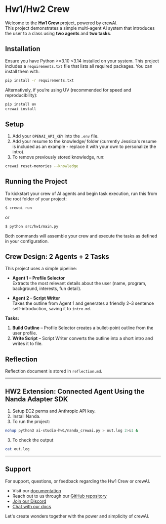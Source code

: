 # Hw1/Hw2 Crew

Welcome to the **Hw1 Crew** project, powered by [crewAI](https://crewai.com).  
This project demonstrates a simple multi-agent AI system that introduces the user to a class using **two agents** and **two tasks**.

## Installation

Ensure you have Python >=3.10 <3.14 installed on your system. This project includes a `requirements.txt` file that lists all required packages. You can install them with:
```bash
pip install -r requirements.txt
```
Alternatively, if you’re using UV (recommended for speed and reproducibility):
```bash
pip install uv
crewai install
```

## Setup

1. Add your `OPENAI_API_KEY` into the `.env` file.
2. Add your resume to the knowledge/ folder (currently Jessica's resume is included as an example - replace it with your own to personalize the intro).
3. To remove previously stored knowledge, run:
```bash
crewai reset-memories --knowledge
```
   
## Running the Project

To kickstart your crew of AI agents and begin task execution, run this from the root folder of your project:

```bash
$ crewai run
```
or
```bash
$ python src/hw1/main.py
```

Both commands will assemble your crew and execute the tasks as defined in your configuration.


## Crew Design: 2 Agents + 2 Tasks

This project uses a simple pipeline:

- **Agent 1 – Profile Selector**  
  Extracts the most relevant details about the user (name, program, background, interests, fun detail).

- **Agent 2 – Script Writer**  
  Takes the outline from Agent 1 and generates a friendly 2–3 sentence self-introduction, saving it to `intro.md`.

**Tasks:**

1. **Build Outline** – Profile Selector creates a bullet-point outline from the user profile.  
2. **Write Script** – Script Writer converts the outline into a short intro and writes it to file.  

## Reflection

Reflection document is stored in `reflection.md`.

---
## HW2 Extension: Connected Agent Using the Nanda Adapter SDK
1. Setup EC2 perms and Anthropic API key.
2. Install Nanda.
3. To run the project:
```bash
nohup python3 ai-studio-hw1/nanda_crewai.py > out.log 2>&1 &
```
3. To check the output
```bash
cat out.log
```


---

## Support

For support, questions, or feedback regarding the Hw1 Crew or crewAI.
- Visit our [documentation](https://docs.crewai.com)
- Reach out to us through our [GitHub repository](https://github.com/joaomdmoura/crewai)
- [Join our Discord](https://discord.com/invite/X4JWnZnxPb)
- [Chat with our docs](https://chatg.pt/DWjSBZn)

Let's create wonders together with the power and simplicity of crewAI.
